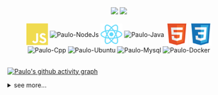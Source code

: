 <div>
  <div align="center"> 
  <a href="https://www.instagram.com/pauloip42/" target="_blank"><img src="https://img.shields.io/badge/-Instagram-%23E4405F?style=for-the-badge&logo=instagram&logoColor=white" target="_blank"></a>
  <a href="https://www.linkedin.com/in/pauloip42/" target="_blank"><img src="https://img.shields.io/badge/-LinkedIn-%230077B5?style=for-the-badge&logo=linkedin&logoColor=white" target="_blank"></a> 
</div>
  
 <div style="display: inline_block" align="center"><br>
  <img align="center" alt="Paulo-Js" height="50" width="50" src="https://raw.githubusercontent.com/devicons/devicon/master/icons/javascript/javascript-plain.svg">
  <img align="center" alt="Paulo-NodeJs" height="50" width="50" src="https://cdn.jsdelivr.net/gh/devicons/devicon/icons/nodejs/nodejs-plain.svg">
  <img align="center" alt="Paulo-React" height="50" width="50" src="https://raw.githubusercontent.com/devicons/devicon/master/icons/react/react-original.svg">
  <img align="center" alt="Paulo-Java" height="50" width="50" src="https://cdn.jsdelivr.net/gh/devicons/devicon/icons/java/java-original.svg">
  <img align="center" alt="Paulo-HTML" height="50" width="50" src="https://raw.githubusercontent.com/devicons/devicon/master/icons/html5/html5-original.svg">
  <img align="center" alt="Paulo-CSS"height="50" width="50" src="https://raw.githubusercontent.com/devicons/devicon/master/icons/css3/css3-original.svg">
  <img align="center" alt="Paulo-Cpp" height="50" width="50" src="https://cdn.jsdelivr.net/gh/devicons/devicon/icons/cplusplus/cplusplus-original.svg">
  <img align="center" alt="Paulo-Ubuntu" height="50" width="50" src="https://cdn.jsdelivr.net/gh/devicons/devicon/icons/ubuntu/ubuntu-plain.svg">
  <img align="center" alt="Paulo-Mysql" height="50" width="50" src="https://cdn.jsdelivr.net/gh/devicons/devicon/icons/mysql/mysql-original.svg">
  <img align="center" alt="Paulo-Docker" height="50" width="50" src="https://cdn.jsdelivr.net/gh/devicons/devicon/icons/docker/docker-plain.svg">
  
</div>
</a>

</br>

[![Paulo's github activity graph](https://activity-graph.herokuapp.com/graph?username=pauloip42&theme=chartreuse-dark)](https://github.com/ashutosh00710/github-readme-activity-graph)

<div>
<details>
<summary>see more...</summary>

<!--START_SECTION:waka-->
![Code Time](http://img.shields.io/badge/Code%20Time-182%20hrs%2014%20mins-blue)

![Profile Views](http://img.shields.io/badge/Profile%20Views-8-blue)

![Lines of code](https://img.shields.io/badge/From%20Hello%20World%20I%27ve%20Written-1%20Million%20lines%20of%20code-blue)

**🐱 My GitHub Data** 

> 🏆 467 Contributions in the Year 2022
 > 
> 📦 16.0 kB Used in GitHub's Storage 
 > 
> 🚫 Not Opted to Hire
 > 
> 📜 28 Public Repositories 
 > 
> 🔑 22 Private Repositories  
 > 
**I'm an Early 🐤** 

```text
🌞 Morning    206 commits    ███████████░░░░░░░░░░░░░░   46.4% 
🌆 Daytime    151 commits    ████████░░░░░░░░░░░░░░░░░   34.01% 
🌃 Evening    84 commits     ████░░░░░░░░░░░░░░░░░░░░░   18.92% 
🌙 Night      3 commits      ░░░░░░░░░░░░░░░░░░░░░░░░░   0.68%

```
📅 **I'm Most Productive on Wednesday** 

```text
Monday       59 commits     ███░░░░░░░░░░░░░░░░░░░░░░   13.29% 
Tuesday      75 commits     ████░░░░░░░░░░░░░░░░░░░░░   16.89% 
Wednesday    83 commits     ████░░░░░░░░░░░░░░░░░░░░░   18.69% 
Thursday     76 commits     ████░░░░░░░░░░░░░░░░░░░░░   17.12% 
Friday       72 commits     ████░░░░░░░░░░░░░░░░░░░░░   16.22% 
Saturday     25 commits     █░░░░░░░░░░░░░░░░░░░░░░░░   5.63% 
Sunday       54 commits     ███░░░░░░░░░░░░░░░░░░░░░░   12.16%

```


📊 **This Week I Spent My Time On** 

```text
⌚︎ Time Zone: America/Sao_Paulo

💬 Programming Languages: 
No Activity Tracked This Week

🔥 Editors: 
No Activity Tracked This Week

💻 Operating System: 
No Activity Tracked This Week

```

**I Mostly Code in JavaScript** 

```text
JavaScript               25 repos            ██████████████░░░░░░░░░░░   58.14% 
HTML                     7 repos             ████░░░░░░░░░░░░░░░░░░░░░   16.28% 
Java                     5 repos             ███░░░░░░░░░░░░░░░░░░░░░░   11.63% 
Dart                     2 repos             █░░░░░░░░░░░░░░░░░░░░░░░░   4.65% 
Dockerfile               2 repos             █░░░░░░░░░░░░░░░░░░░░░░░░   4.65%

```



 Last Updated on 19/07/2022 18:27:39 UTC
<!--END_SECTION:waka-->


